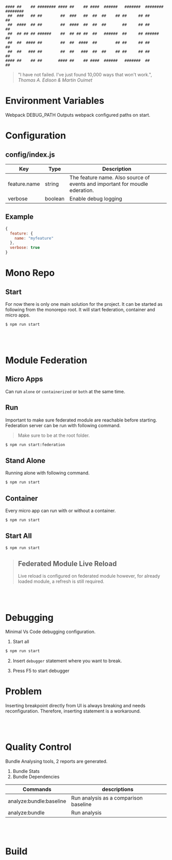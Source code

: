 ```
#### ##    ## ######## #### ##    ## ####  ######   #######  ######## ######## 
 ##  ###   ## ##        ##  ###   ##  ##  ##    ## ##     ## ##          ##    
 ##  ####  ## ##        ##  ####  ##  ##  ##       ##     ## ##          ##    
 ##  ## ## ## ######    ##  ## ## ##  ##   ######  ##     ## ######      ##    
 ##  ##  #### ##        ##  ##  ####  ##        ## ##     ## ##          ##    
 ##  ##   ### ##        ##  ##   ###  ##  ##    ## ##     ## ##          ##    
#### ##    ## ##       #### ##    ## ####  ######   #######  ##          ##    
```
> "I have not failed. I've just found 10,000 ways that won't work.", <br/>
> <i>Thomas A. Edison & Martin Ouimet</i>

# Environment Variables

Webpack
DEBUG_PATH Outputs webpack configured paths on start.

# Configuration

## config/index.js

| Key          | Type    | Description                                                                 |
| ------------ | ------- | --------------------------------------------------------------------------- |
| feature.name | string  | The feature name. Also source of events and important for moudle ederation. |
| verbose      | boolean | Enable debug logging                                                        |

## Example

```js
{
  feature: {
    name: "myfeature"
  },
  verbose: true
}
```

# Mono Repo

## Start

For now there is only one main solution for the project. It can be started as following from the monorepo root. It will start federation, container and micro apps.

```sh
$ npm run start
```
<br />
<br />

# Module Federation

## Micro Apps

Can run `alone` or `containerized` or `both` at the same time.

## Run

Important to make sure federated module are reachable before starting. Federation server can be run with following command.

> Make sure to be at the root folder.

```sh
$ npm run start:federation
```

## Stand Alone

Running alone with following command.

```sh
$ npm run start
```

## Container

Every micro app can run with or without a container.

```sh
$ npm run start
```

## Start All

```sh
$ npm run start
```

> ## Federated Module Live Reload
>
> Live reload is configured on federated module however, for already loaded module, a refresh is still required.

<br />
<br />

# Debugging
Minimal Vs Code debugging configuration.

1. Start all

```sh
$ npm run start
```

2. Insert `debugger` statement where you want to break.

3. Press F5 to start debugger

# Problem

Inserting breakpoint directly from UI is always breaking and needs reconfiguration. Therefore, inserting statement is a workaround.

<br />
<br />

# Quality Control

Bundle Analysing tools, 2 reports are generated.

1. Bundle Stats
2. Bundle Dependencies

| Commands                | descriptions                          |
| ----------------------- | ------------------------------------- |
| analyze:bundle:baseline | Run analysis as a comparison baseline |
| analyze:bundle          | Run analysis                          |

<br />
<br />

# Build 
